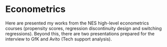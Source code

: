 # Econometrics

Here are presented my works from the NES high-level econometrics courses (propensity scores, regression discontinuity design and switching regressions). Beyond this, there are two presentations prepared for the interview to GfK and Avito (Tech support analysis). 
